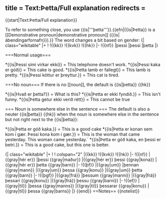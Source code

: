 title = Text:Þetta/Full explanation
redirects =
---

{{start|Text:Þetta/Full explanation}}

To refer to something close, you use {{is|'''þetta'''}}.{{efn|{{is|Þetta}} is a [[Demonstrative pronoun|demonstrative pronoun]] ({{is|ábendingarfornafn}}).}} The word changes a bit based on gender: 
{| class="wikitable"
|+
!
!{{kk}}
!{{kvk}}
!{{hk}}
|-
!{{nf}}
|þessi
|þessi
|þetta
|}

===Normal usage===

*{{is|Þessi sími virkar ekki}} = This telephone doesn't work.
*{{is|Þessi kaka er góð}} = This cake is good.
*{{is|Þetta lamb er fallegt}} = This lamb is pretty.
*{{is|Þessi köttur er þreyttur.}} = This cat is tired.

===No noun===
If there is no [[noun]], the default is {{is|þetta}} {{hk}}

*{{is|Hvað er þetta?}} = What is this?
*{{is|Þetta er ekki fyndið.}} = This isn't funny.
*{{is|Þetta getur ekki verið rétt}} = This cannot be true

=== Noun is somewhere else in the sentence ===
The default is also a neuter {{is|þetta}} {{hk}} when the noun is somewhere else in the sentence but not right next to the {{is|þetta}}:

*{{is|Þetta er góð kaka.}} = This is a good cake
*{{is|Þetta er konan sem kom í gær. Þessi kona kom í gær.}} = This is the woman that came yesterday. This woman came yesterday.`
*{{is|Þetta er góð kaka, en þessi er betri.}} = This is a good cake, but this one is better.

{| class="wikitable"
|+
!
! colspan="2" |{{kk}}
!{{kvk}}
!{{hk}}
|-
!{{nf}}
|{{gray|hér er}}
|þessi {{gray|maður}}
|{{gray|hér er}} þessi {{gray|kona}}
|{{gray|hér er}} þetta {{gray|barn}}
|-
!{{þf}}
|{{gray|um}}
|þennan {{gray|mann}}
|{{gray|um}} þessa {{gray|konu}}
|{{gray|um}} þetta {{gray|barn}}
|-
!{{þgf}}
|{{gray|frá}}
|þessum {{gray|manni}}
|{{gray|frá}} þessari {{gray|konu}}
|{{gray|frá}} þessu {{gray|barni}}
|-
!{{ef}}
|{{gray|til}}
|þessa {{gray|manns}}
|{{gray|til}} þessarar {{gray|konu}}
|{{gray|til}} þessa {{gray|barns}}
|}
{{end}}<noinclude>
==Notes==
{{notelist}}
</noinclude>